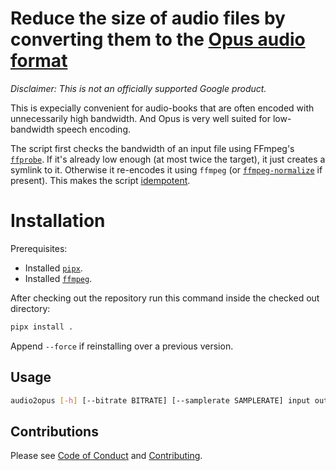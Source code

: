 # Reduce the size of audio files by converting them to the [Opus audio format](https://en.wikipedia.org/wiki/Opus_(audio_format))

_*Disclaimer:* This is not an officially supported Google product._

This is expecially convenient for audio-books that are often encoded with
unnecessarily high bandwidth. And Opus is very well suited for low-bandwidth
speech encoding.

The script first checks the bandwidth of an input file using FFmpeg's
[`ffprobe`](https://ffmpeg.org/ffprobe.html). If it's already low enough (at
most twice the target), it just creates a symlink to it. Otherwise it
re-encodes it using `ffmpeg` (or
[`ffmpeg-normalize`](https://github.com/slhck/ffmpeg-normalize) if present).
This makes the script [idempotent](https://en.wikipedia.org/wiki/Idempotence).

# Installation

Prerequisites:

- Installed [`pipx`](https://pipx.pypa.io/stable/).
- Installed [`ffmpeg`](https://ffmpeg.org/download.html).

After checking out the repository run this command inside the checked out
directory:

```sh
pipx install .
```

Append `--force` if reinstalling over a previous version.

## Usage

```sh
audio2opus [-h] [--bitrate BITRATE] [--samplerate SAMPLERATE] input output
```

## Contributions

Please see [Code of Conduct](docs/code-of-conduct.md) and
[Contributing](docs/contributing.md).
